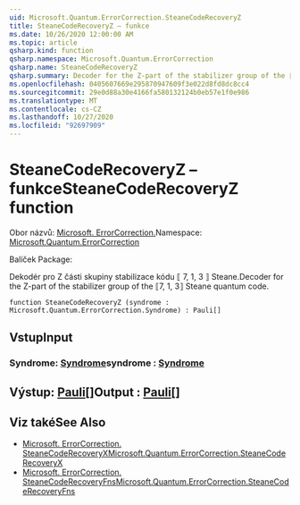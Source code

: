```yaml
---
uid: Microsoft.Quantum.ErrorCorrection.SteaneCodeRecoveryZ
title: SteaneCodeRecoveryZ – funkce
ms.date: 10/26/2020 12:00:00 AM
ms.topic: article
qsharp.kind: function
qsharp.namespace: Microsoft.Quantum.ErrorCorrection
qsharp.name: SteaneCodeRecoveryZ
qsharp.summary: Decoder for the Z-part of the stabilizer group of the ⟦7, 1, 3⟧ Steane quantum code.
ms.openlocfilehash: 0405607669e295870947609f3e022d8fd8dc8cc4
ms.sourcegitcommit: 29e0d88a30e4166fa580132124b0eb57e1f0e986
ms.translationtype: MT
ms.contentlocale: cs-CZ
ms.lasthandoff: 10/27/2020
ms.locfileid: "92697909"
---
```

# <a name="steanecoderecoveryz-function"></a><span data-ttu-id="0adab-102">SteaneCodeRecoveryZ – funkce</span><span class="sxs-lookup"><span data-stu-id="0adab-102">SteaneCodeRecoveryZ function</span></span>

<span data-ttu-id="0adab-103">Obor názvů: [Microsoft. ErrorCorrection.](xref:Microsoft.Quantum.ErrorCorrection)</span><span class="sxs-lookup"><span data-stu-id="0adab-103">Namespace: [Microsoft.Quantum.ErrorCorrection](xref:Microsoft.Quantum.ErrorCorrection)</span></span>

<span data-ttu-id="0adab-104">Balíček [](https://nuget.org/packages/)</span><span class="sxs-lookup"><span data-stu-id="0adab-104">Package: [](https://nuget.org/packages/)</span></span>


<span data-ttu-id="0adab-105">Dekodér pro Z části skupiny stabilizace kódu ⟦ 7, 1, 3 ⟧ Steane.</span><span class="sxs-lookup"><span data-stu-id="0adab-105">Decoder for the Z-part of the stabilizer group of the ⟦7, 1, 3⟧ Steane quantum code.</span></span>

```qsharp
function SteaneCodeRecoveryZ (syndrome : Microsoft.Quantum.ErrorCorrection.Syndrome) : Pauli[]
```


## <a name="input"></a><span data-ttu-id="0adab-106">Vstup</span><span class="sxs-lookup"><span data-stu-id="0adab-106">Input</span></span>

### <a name="syndrome--syndrome"></a><span data-ttu-id="0adab-107">Syndrome: [Syndrome](xref:Microsoft.Quantum.ErrorCorrection.Syndrome)</span><span class="sxs-lookup"><span data-stu-id="0adab-107">syndrome : [Syndrome](xref:Microsoft.Quantum.ErrorCorrection.Syndrome)</span></span>





## <a name="output--pauli"></a><span data-ttu-id="0adab-108">Výstup: [Pauli](xref:microsoft.quantum.lang-ref.pauli)[]</span><span class="sxs-lookup"><span data-stu-id="0adab-108">Output : [Pauli](xref:microsoft.quantum.lang-ref.pauli)[]</span></span>



## <a name="see-also"></a><span data-ttu-id="0adab-109">Viz také</span><span class="sxs-lookup"><span data-stu-id="0adab-109">See Also</span></span>

- [<span data-ttu-id="0adab-110">Microsoft. ErrorCorrection. SteaneCodeRecoveryX</span><span class="sxs-lookup"><span data-stu-id="0adab-110">Microsoft.Quantum.ErrorCorrection.SteaneCodeRecoveryX</span></span>](xref:Microsoft.Quantum.ErrorCorrection.SteaneCodeRecoveryX)
- [<span data-ttu-id="0adab-111">Microsoft. ErrorCorrection. SteaneCodeRecoveryFns</span><span class="sxs-lookup"><span data-stu-id="0adab-111">Microsoft.Quantum.ErrorCorrection.SteaneCodeRecoveryFns</span></span>](xref:Microsoft.Quantum.ErrorCorrection.SteaneCodeRecoveryFns)